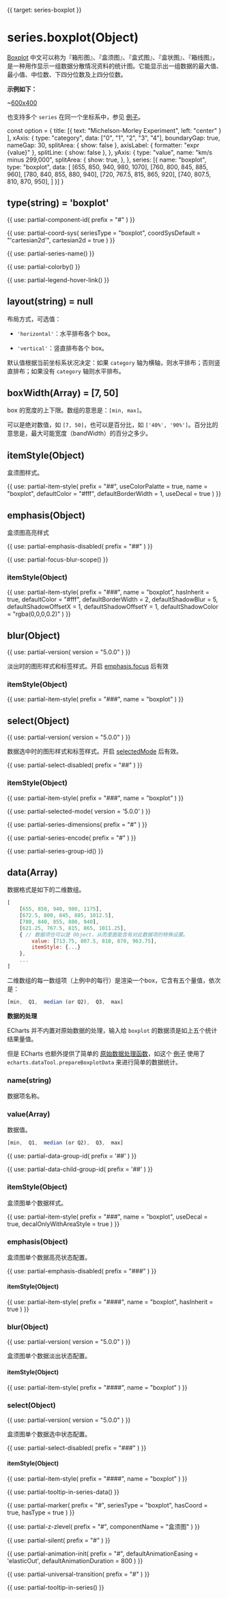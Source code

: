 
{{ target: series-boxplot }}

# series.boxplot(Object)

[Boxplot](https://en.wikipedia.org/wiki/Box_plot) 中文可以称为『箱形图』、『盒须图』、『盒式图』、『盒状图』、『箱线图』，是一种用作显示一组数据分散情况资料的统计图。它能显示出一组数据的最大值、最小值、中位数、下四分位数及上四分位数。

**示例如下：**

~[600x400](${galleryViewPath}boxplot-light-velocity&edit=1&reset=1)

也支持多个 `series` 在同一个坐标系中，参见 [例子](${galleryEditorPath}boxplot-multi&edit=1&reset=1)。

<ExampleBaseOption name="boxplot" title="盒须图" title-en="Boxplot">
const option = {
     title: [{
             text: "Michelson-Morley Experiment",
             left: "center"
         }
     ],
     xAxis: {
         type: "category",
         data: ["0", "1", "2", "3", "4"],
         boundaryGap: true,
         nameGap: 30,
         splitArea: {
             show: false
         },
         axisLabel: {
             formatter: "expr {value}"
         },
         splitLine: {
             show: false
         },
     },
     yAxis: {
         type: "value",
         name: "km/s minus 299,000",
         splitArea: {
             show: true,
         },
     },
     series: [{
         name: "boxplot",
         type: "boxplot",
         data: [
             [655, 850, 940, 980, 1070],
             [760, 800, 845, 885, 960],
             [780, 840, 855, 880, 940],
             [720, 767.5, 815, 865, 920],
             [740, 807.5, 810, 870, 950],
         ]
     }]
}
</ExampleBaseOption>

## type(string) = 'boxplot'

{{ use: partial-component-id(
    prefix = "#"
) }}

{{ use: partial-coord-sys(
    seriesType = "boxplot",
    coordSysDefault = "'cartesian2d'",
    cartesian2d = true
) }}

{{ use: partial-series-name() }}

{{ use: partial-colorby() }}

{{ use: partial-legend-hover-link() }}

## layout(string) = null

<ExampleUIControlEnum options="horizontal,vertical">

布局方式，可选值：

+ `'horizontal'`：水平排布各个 box。

+ `'vertical'`：竖直排布各个 box。

默认值根据当前坐标系状况决定：如果 `category` 轴为横轴，则水平排布；否则竖直排布；如果没有 `category` 轴则水平排布。

## boxWidth(Array) = [7, 50]

<ExampleUIControlPercentVector default="7,50" min="0" dims="min,max" />

box 的宽度的上下限。数组的意思是：`[min, max]`。

可以是绝对数值，如 `[7, 50]`，也可以是百分比，如 `['40%', '90%']`。百分比的意思是，最大可能宽度（bandWidth）的百分之多少。

## itemStyle(Object)

盒须图样式。

{{ use: partial-item-style(
    prefix = "##",
    useColorPalatte = true,
    name = "boxplot",
    defaultColor = "#fff",
    defaultBorderWidth = 1,
    useDecal = true
) }}

## emphasis(Object)

盒须图高亮样式

{{ use: partial-emphasis-disabled(
    prefix = "##"
) }}

{{ use: partial-focus-blur-scope() }}

### itemStyle(Object)

{{ use: partial-item-style(
    prefix = "###",
    name = "boxplot",
    hasInherit = true,
    defaultColor = "#fff",
    defaultBorderWidth = 2,
    defaultShadowBlur = 5,
    defaultShadowOffsetX = 1,
    defaultShadowOffsetY = 1,
    defaultShadowColor = "rgba(0,0,0,0.2)"
) }}

## blur(Object)

{{ use: partial-version(
    version = "5.0.0"
) }}

淡出时的图形样式和标签样式。开启 [emphasis.focus](~series-boxplot.emphasis.focus) 后有效

### itemStyle(Object)

{{ use: partial-item-style(
    prefix = "###",
    name = "boxplot"
) }}

## select(Object)

{{ use: partial-version(
    version = "5.0.0"
) }}

数据选中时的图形样式和标签样式。开启 [selectedMode](~series-boxplot.selectedMode) 后有效。

{{ use: partial-select-disabled(
    prefix = "##"
) }}

### itemStyle(Object)

{{ use: partial-item-style(
    prefix = "###",
    name = "boxplot"
) }}

{{ use: partial-selected-mode(
    version = '5.0.0'
) }}

{{ use: partial-series-dimensions(
    prefix = "#"
) }}

{{ use: partial-series-encode(
    prefix = "#"
) }}

{{ use: partial-series-group-id() }}

## data(Array)

数据格式是如下的二维数组。

```javascript
[
    [655, 850, 940, 980, 1175],
    [672.5, 800, 845, 885, 1012.5],
    [780, 840, 855, 880, 940],
    [621.25, 767.5, 815, 865, 1011.25],
    { // 数据项也可以是 Object，从而里面能含有对此数据项的特殊设置。
        value: [713.75, 807.5, 810, 870, 963.75],
        itemStyle: {...}
    },
    ...
]
```

二维数组的每一数组项（上例中的每行）是渲染一个box，它含有五个量值，依次是：

```javascript
[min,  Q1,  median (or Q2),  Q3,  max]
```

**数据的处理**

ECharts 并不内置对原始数据的处理，输入给 `boxplot` 的数据须是如上五个统计结果量值。

但是 ECharts 也额外提供了简单的 [原始数据处理函数](https://github.com/apache/echarts/tree/master/extension/dataTool)，如这个 [例子](${galleryEditorPath}boxplot-light-velocity&edit=1&reset=1) 使用了`echarts.dataTool.prepareBoxplotData` 来进行简单的数据统计。

### name(string)

数据项名称。

### value(Array)

数据值。

```javascript
[min,  Q1,  median (or Q2),  Q3,  max]
```

{{ use: partial-data-group-id(
    prefix = '##'
) }}

{{ use: partial-data-child-group-id(
    prefix = '##'
) }}

### itemStyle(Object)

盒须图单个数据样式。

{{ use: partial-item-style(
    prefix = "###",
    name = "boxplot",
    useDecal = true,
    decalOnlyWithAreaStyle = true
) }}

### emphasis(Object)

盒须图单个数据高亮状态配置。

{{ use: partial-emphasis-disabled(
    prefix = "###"
) }}

#### itemStyle(Object)

{{ use: partial-item-style(
    prefix = "####",
    name = "boxplot",
    hasInherit = true
) }}

### blur(Object)

{{ use: partial-version(
    version = "5.0.0"
) }}

盒须图单个数据淡出状态配置。

#### itemStyle(Object)

{{ use: partial-item-style(
    prefix = "####",
    name = "boxplot"
) }}

### select(Object)

{{ use: partial-version(
    version = "5.0.0"
) }}

盒须图单个数据选中状态配置。

{{ use: partial-select-disabled(
    prefix = "###"
) }}

#### itemStyle(Object)

{{ use: partial-item-style(
    prefix = "####",
    name = "boxplot"
) }}

{{ use: partial-tooltip-in-series-data() }}

{{ use: partial-marker(
    prefix = "#",
    seriesType = "boxplot",
    hasCoord = true,
    hasType = true
) }}

{{ use: partial-z-zlevel(
    prefix = "#",
    componentName = "盒须图"
) }}

{{ use: partial-silent(
    prefix = "#"
) }}

{{ use: partial-animation-init(
    prefix = "#",
    defaultAnimationEasing = 'elasticOut',
    defaultAnimationDuration = 800
) }}

{{ use: partial-universal-transition(
    prefix = "#"
) }}

{{ use: partial-tooltip-in-series() }}

